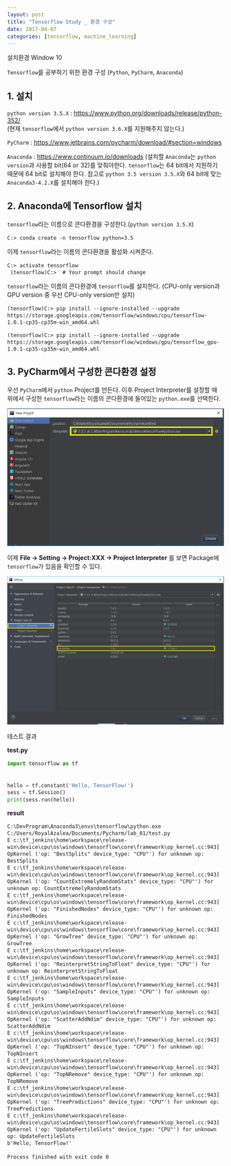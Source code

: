```yaml
---
layout: post
title: "Tensorflow Study _ 환경 구성"
date: 2017-04-07
categories: [tensorflow, machine_learning]
---
```


설치환경 Window 10

`Tensorflow`를 공부하기 위한 환경 구성 (`Python`, `PyCharm`, `Anaconda`)

## 1. 설치

`python version 3.5.X` : <https://www.python.org/downloads/release/python-352/>  
(현재 `tensorflow`에서 `python version 3.6.X`를 지원해주지 않는다.)  

`PyCharm` : <https://www.jetbrains.com/pycharm/download/#section=windows>  

`Anaconda` : <https://www.continuum.io/downloads>
(설치할 `Anaconda`는 `python version`과 사용할 bit(64 or 32)를 맞춰야한다.
`tensorflow`는 64 bit에서 지원하기 때문에 64 bit로 설치해야 한다. 참고로
`python 3.5 version 3.5.X`와 64 bit에 맞는 `Anaconda3-4.2.X`를 설치해야 한다.)  

## 2. Anaconda에 Tensorflow 설치  

`tensorflow`라는 이름으로 콘다환경을 구성한다.(`python version 3.5.X`)  

```
C:> conda create -n tensorflow python=3.5
```  


이제 `tensorflow`라는 이름의 콘다환경을 활성화 시켜준다.  

```
C:> activate tensorflow
 (tensorflow)C:>  # Your prompt should change
```  


`tensorflow`라는 이름의 콘다환경에 `tensorflow`를 설치한다. (CPU-only version과
  GPU version 중 우선 CPU-only version만 설치)

```
(tensorflow)C:> pip install --ignore-installed --upgrade https://storage.googleapis.com/tensorflow/windows/cpu/tensorflow-1.0.1-cp35-cp35m-win_amd64.whl
```

```
(tensorflow)C:> pip install --ignore-installed --upgrade https://storage.googleapis.com/tensorflow/windows/gpu/tensorflow_gpu-1.0.1-cp35-cp35m-win_amd64.whl
```


## 3. PyCharm에서 구성한 콘다환경 설정

우선 `PyCharm`에서 `python` Project를 만든다. 이후 Project Interpreter를 설정할 때
위에서 구성한 `tensorflow`라는 이름의 콘다환경에 들어있는 `python.exe`를 선택한다.  

![Install_1](https://raw.githubusercontent.com/RoyalAzalea/RoyalAzalea.github.io/master/static/img/_posts/tensorflow-study/Install_1.PNG)  

이제 **File -> Setting -> Project:XXX -> Project Interpreter** 를 보면 Package에
`tensorflow`가 있음을 확인할 수 있다.  

![Install_2](https://raw.githubusercontent.com/RoyalAzalea/RoyalAzalea.github.io/master/static/img/_posts/tensorflow-study/Install_2.PNG)  

테스트 결과

**test.py**

```python
import tensorflow as tf


hello = tf.constant('Hello, TensorFlow!')
sess = tf.Session()
print(sess.run(hello))
```

**result**

```
C:\DevProgram\Anaconda3\envs\tensorflow\python.exe C:/Users/RoyalAzalea/Documents/Pycharm/lab_01/test.py
E c:\tf_jenkins\home\workspace\release-win\device\cpu\os\windows\tensorflow\core\framework\op_kernel.cc:943] OpKernel ('op: "BestSplits" device_type: "CPU"') for unknown op: BestSplits
E c:\tf_jenkins\home\workspace\release-win\device\cpu\os\windows\tensorflow\core\framework\op_kernel.cc:943] OpKernel ('op: "CountExtremelyRandomStats" device_type: "CPU"') for unknown op: CountExtremelyRandomStats
E c:\tf_jenkins\home\workspace\release-win\device\cpu\os\windows\tensorflow\core\framework\op_kernel.cc:943] OpKernel ('op: "FinishedNodes" device_type: "CPU"') for unknown op: FinishedNodes
E c:\tf_jenkins\home\workspace\release-win\device\cpu\os\windows\tensorflow\core\framework\op_kernel.cc:943] OpKernel ('op: "GrowTree" device_type: "CPU"') for unknown op: GrowTree
E c:\tf_jenkins\home\workspace\release-win\device\cpu\os\windows\tensorflow\core\framework\op_kernel.cc:943] OpKernel ('op: "ReinterpretStringToFloat" device_type: "CPU"') for unknown op: ReinterpretStringToFloat
E c:\tf_jenkins\home\workspace\release-win\device\cpu\os\windows\tensorflow\core\framework\op_kernel.cc:943] OpKernel ('op: "SampleInputs" device_type: "CPU"') for unknown op: SampleInputs
E c:\tf_jenkins\home\workspace\release-win\device\cpu\os\windows\tensorflow\core\framework\op_kernel.cc:943] OpKernel ('op: "ScatterAddNdim" device_type: "CPU"') for unknown op: ScatterAddNdim
E c:\tf_jenkins\home\workspace\release-win\device\cpu\os\windows\tensorflow\core\framework\op_kernel.cc:943] OpKernel ('op: "TopNInsert" device_type: "CPU"') for unknown op: TopNInsert
E c:\tf_jenkins\home\workspace\release-win\device\cpu\os\windows\tensorflow\core\framework\op_kernel.cc:943] OpKernel ('op: "TopNRemove" device_type: "CPU"') for unknown op: TopNRemove
E c:\tf_jenkins\home\workspace\release-win\device\cpu\os\windows\tensorflow\core\framework\op_kernel.cc:943] OpKernel ('op: "TreePredictions" device_type: "CPU"') for unknown op: TreePredictions
E c:\tf_jenkins\home\workspace\release-win\device\cpu\os\windows\tensorflow\core\framework\op_kernel.cc:943] OpKernel ('op: "UpdateFertileSlots" device_type: "CPU"') for unknown op: UpdateFertileSlots
b'Hello, TensorFlow!'

Process finished with exit code 0
```
